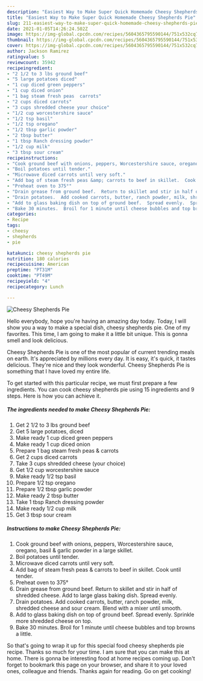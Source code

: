 ```yaml
---
description: "Easiest Way to Make Super Quick Homemade Cheesy Shepherds Pie"
title: "Easiest Way to Make Super Quick Homemade Cheesy Shepherds Pie"
slug: 211-easiest-way-to-make-super-quick-homemade-cheesy-shepherds-pie
date: 2021-01-05T14:26:24.502Z
image: https://img-global.cpcdn.com/recipes/5604365795590144/751x532cq70/cheesy-shepherds-pie-recipe-main-photo.jpg
thumbnail: https://img-global.cpcdn.com/recipes/5604365795590144/751x532cq70/cheesy-shepherds-pie-recipe-main-photo.jpg
cover: https://img-global.cpcdn.com/recipes/5604365795590144/751x532cq70/cheesy-shepherds-pie-recipe-main-photo.jpg
author: Jackson Ramirez
ratingvalue: 5
reviewcount: 35942
recipeingredient:
- "2 1/2 to 3 lbs ground beef"
- "5 large potatoes diced"
- "1 cup diced green peppers"
- "1 cup diced onion"
- "1 bag steam fresh peas  carrots"
- "2 cups diced carrots"
- "3 cups shredded cheese your choice"
- "1/2 cup worcestershire sauce"
- "1/2 tsp basil"
- "1/2 tsp oregano"
- "1/2 tbsp garlic powder"
- "2 tbsp butter"
- "1 tbsp Ranch dressing powder"
- "1/2 cup milk"
- "3 tbsp sour cream"
recipeinstructions:
- "Cook ground beef with onions, peppers, Worcestershire sauce, oregano, basil &amp; garlic powder in a large skillet."
- "Boil potatoes until tender."
- "Microwave diced carrots until very soft."
- "Add bag of steam fresh peas &amp; carrots to beef in skillet.  Cook until tender."
- "Preheat oven to 375°"
- "Drain grease from ground beef.  Return to skillet and stir in half of shredded cheese.  Add to large glass baking dish.  Spread evenly."
- "Drain potatoes.  Add cooked carrots, butter, ranch powder, milk, shredded cheese and sour cream.  Blend with a mixer until smooth."
- "Add to glass baking dish on top of ground beef.  Spread evenly.  Sprinkle more shredded cheese on top."
- "Bake 30 minutes.  Broil for 1 minute until cheese bubbles and top browns a little."
categories:
- Recipe
tags:
- cheesy
- shepherds
- pie

katakunci: cheesy shepherds pie 
nutrition: 180 calories
recipecuisine: American
preptime: "PT31M"
cooktime: "PT49M"
recipeyield: "4"
recipecategory: Lunch

---
```



![Cheesy Shepherds Pie](https://img-global.cpcdn.com/recipes/5604365795590144/751x532cq70/cheesy-shepherds-pie-recipe-main-photo.jpg)

Hello everybody, hope you're having an amazing day today. Today, I will show you a way to make a special dish, cheesy shepherds pie. One of my favorites. This time, I am going to make it a little bit unique. This is gonna smell and look delicious.

Cheesy Shepherds Pie is one of the most popular of current trending meals on earth. It's appreciated by millions every day. It is easy, it's quick, it tastes delicious. They're nice and they look wonderful. Cheesy Shepherds Pie is something that I have loved my entire life.




To get started with this particular recipe, we must first prepare a few ingredients. You can cook cheesy shepherds pie using 15 ingredients and 9 steps. Here is how you can achieve it.

<!--inarticleads1-->

##### The ingredients needed to make Cheesy Shepherds Pie:

1. Get 2 1/2 to 3 lbs ground beef
1. Get 5 large potatoes, diced
1. Make ready 1 cup diced green peppers
1. Make ready 1 cup diced onion
1. Prepare 1 bag steam fresh peas &amp; carrots
1. Get 2 cups diced carrots
1. Take 3 cups shredded cheese (your choice)
1. Get 1/2 cup worcestershire sauce
1. Make ready 1/2 tsp basil
1. Prepare 1/2 tsp oregano
1. Prepare 1/2 tbsp garlic powder
1. Make ready 2 tbsp butter
1. Take 1 tbsp Ranch dressing powder
1. Make ready 1/2 cup milk
1. Get 3 tbsp sour cream




<!--inarticleads2-->

##### Instructions to make Cheesy Shepherds Pie:

1. Cook ground beef with onions, peppers, Worcestershire sauce, oregano, basil &amp; garlic powder in a large skillet.
1. Boil potatoes until tender.
1. Microwave diced carrots until very soft.
1. Add bag of steam fresh peas &amp; carrots to beef in skillet.  Cook until tender.
1. Preheat oven to 375°
1. Drain grease from ground beef.  Return to skillet and stir in half of shredded cheese.  Add to large glass baking dish.  Spread evenly.
1. Drain potatoes.  Add cooked carrots, butter, ranch powder, milk, shredded cheese and sour cream.  Blend with a mixer until smooth.
1. Add to glass baking dish on top of ground beef.  Spread evenly.  Sprinkle more shredded cheese on top.
1. Bake 30 minutes.  Broil for 1 minute until cheese bubbles and top browns a little.




So that's going to wrap it up for this special food cheesy shepherds pie recipe. Thanks so much for your time. I am sure that you can make this at home. There is gonna be interesting food at home recipes coming up. Don't forget to bookmark this page on your browser, and share it to your loved ones, colleague and friends. Thanks again for reading. Go on get cooking!
